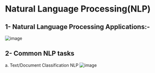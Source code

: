 # Natural Language Processing(NLP)

## 1- Natural Language Processing Applications:-

![image](https://user-images.githubusercontent.com/112492310/209517167-310e7255-c3d4-40fe-bc24-3d05a91c42e2.png)

## 2- Common NLP tasks

a. Text/Document Classification NLP
![image](https://user-images.githubusercontent.com/112492310/209517841-511c0e47-2a47-42dd-9df0-468d9801fbde.png)
